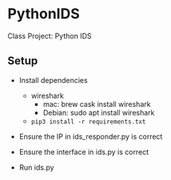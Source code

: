 # PythonIDS 

Class Project: Python IDS 


## Setup

* Install dependencies 
    * wireshark
        * mac: brew cask install wireshark
        * Debian: sudo apt install wireshark
    * `pip3 install -r requirements.txt`


* Ensure the IP in ids_responder.py is correct
* Ensure the interface in ids.py is correct
* Run ids.py


